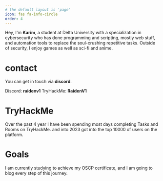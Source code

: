 ```yaml
---
# the default layout is 'page'
icon: fas fa-info-circle
order: 4
---
```


Hey, I'm **Karim**, a student at Delta University with a specialization in cybersecurity who has done programming and scripting, mostly web stuff, and automation tools to replace the soul-crushing repetitive tasks.
Outside of security, I enjoy games as well as sci-fi and anime.

# contact
You can get in touch via **discord**.


Discord: **raidenv1**
TryHackMe: **RaidenV1**


# **TryHackMe**

Over the past 4 year I have been spending most days completing Tasks and Rooms on TryHackMe. and into 2023 got into the top 10000 of users on the platform.

<script src="https://tryhackme.com/badge/849494"></script>

# **Goals** 

I am currently studying to achieve my OSCP certificate, and I am going to blog every step of this journey.

